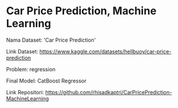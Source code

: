 # Car Price Prediction, Machine Learning

Nama Dataset: 'Car Price Prediction'

Link Dataset: https://www.kaggle.com/datasets/hellbuoy/car-price-prediction

Problem: regression

Final Model: CatBoost Regressor

Link Repositori: https://github.com/rhisadkaptri/CarPricePrediction-MachineLearning
